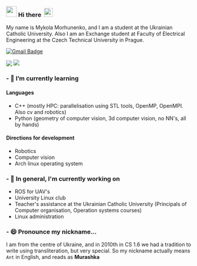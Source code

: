 ### <img src="https://github.com/rajput2107/rajput2107/blob/master/Assets/Hi.gif" width="29px"> Hi there &nbsp;<img src="https://github.com/rajput2107/rajput2107/blob/master/Assets/Earth.gif" width="24px">
My name is Mykola Morhunenko, and I am a student at the Ukrainian Catholic University. Also I am an Exchange student at Faculty of Electrical Engineering at the Czech Technical University in Prague.

[![Gmail Badge](https://img.shields.io/badge/-gmail-c14438?style=flat-square&logo=Gmail&logoColor=white&link=mailto:houshuai0816@gmail.com)](mailto:nick.morgunenko@gmail.com)


<p>
<img align="center" src="https://github-readme-stats.vercel.app/api?username=myralllka&show_icons=true&hide_title=true&count_private=true&disable_animations=false&theme=github_dark&line_height=33&hide_rank=true"/>
<img align="top" src="https://github-readme-stats.vercel.app/api/top-langs/?username=myralllka&layout=compact&langs_count=10&theme=github_dark"/>
</p>

### - 🌱 I’m currently learning
#### Languages
- C++     (mostly HPC: parallelisation using STL tools, OpenMP, OpenMPI. Also cv and robotics)
- Python  (geometry of computer vision, 3d computer vision, no NN's, all by hands)

#### Directions for development
- Robotics
- Computer vision
- Arch linux operating system

### - 🔭 In general, I'm currently working on
- ROS for UAV's
- University Linux club
- Teacher's assistance at the Ukrainian Catholic University (Principals of Computer organisation, Operation systems courses)
- Linux administration

### - 😄 Pronounce my nickname...
I am from the centre of Ukraine, and in 2010th in CS 1.6 we had a tradition to write using transliteration, but very special. So my nickname actually means `Ant` in English, and reads as __Murashka__
